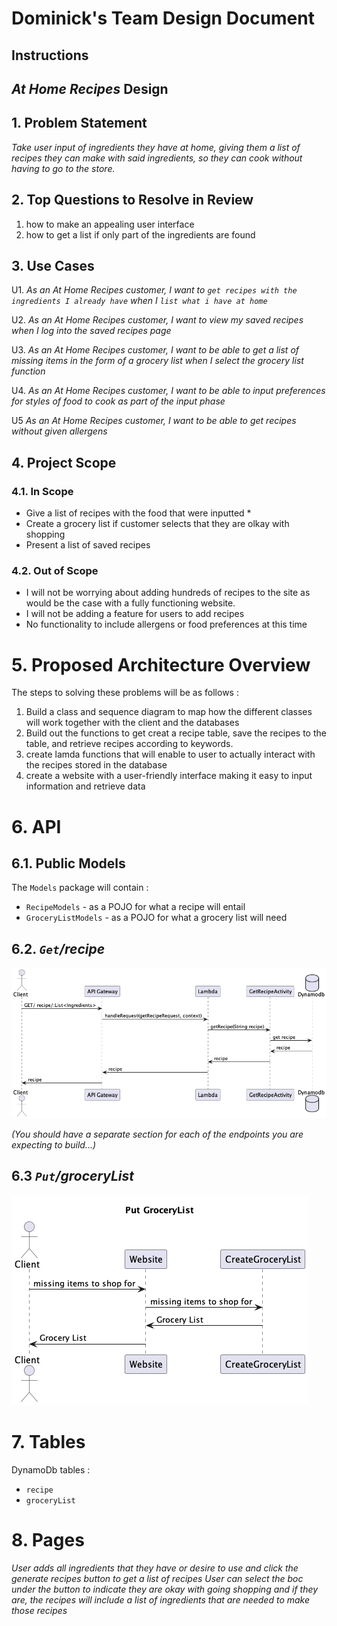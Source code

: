 # Dominick's Team Design Document

## Instructions

## *At Home Recipes* Design

## 1. Problem Statement

*Take user input of ingredients they have at home, giving them a list of recipes they can make with said ingredients, so they can cook without having to go to the store.*


## 2. Top Questions to Resolve in Review

1.   how to make an appealing user interface
2.   how to get a list if only part of the ingredients are found

## 3. Use Cases

U1. *As an At Home Recipes customer, I want to `get recipes with the ingredients I already have` when I `list what i have at home`*

U2. *As an At Home Recipes customer, I want to view my saved recipes when I log into the
saved recipes page*
    
U3. *As an At Home Recipes customer, I want to be able to get a list of missing items in the form of a grocery list when I select the grocery list function*

U4. *As an At Home Recipes customer, I want to be able to input preferences for styles of food to cook as part of the input phase*

U5 *As an At Home Recipes customer, I want to be able to get recipes without given allergens*

## 4. Project Scope

### 4.1. In Scope

* Give a list of recipes with the food that were inputted *
* Create a grocery list if customer selects that they are olkay with shopping
* Present a list of saved recipes

### 4.2. Out of Scope

* I will not be worrying about adding hundreds of recipes to the site as would be the case with a fully functioning website.
* I will not be adding a feature for users to add recipes
* No functionality to include allergens or food preferences at this time

# 5. Proposed Architecture Overview



The steps to solving these problems will be as follows : 
1. Build a class and sequence diagram to map how the different classes will work together with the client and the databases
2. Build out the functions to get creat a recipe table, save the recipes to the table, and retrieve recipes according to keywords.
3. create lamda functions that will enable to user to actually interact with the recipes stored in   the database
4. create a website with a user-friendly interface making it easy to input information and retrieve data

# 6. API

## 6.1. Public Models

The `Models` package will contain :
* `RecipeModels` - as a POJO for what a recipe will entail
* `GroceryListModels` - as a POJO for what a grocery list will need

## 6.2. *`Get`/recipe*

![img.png](img.png)

*(You should have a separate section for each of the endpoints you are expecting
to build...)*

## 6.3 *`Put`/groceryList*

![img_1.png](img_1.png)

# 7. Tables

DynamoDb tables : 
* `recipe`
* `groceryList`

# 8. Pages



*User adds all ingredients that they have or desire to use and click the generate recipes button to get a list of recipes*
*User can select the boc under the button to indicate they are okay with going shopping and if they are, the recipes will include a list of ingredients that are needed to make those recipes*
